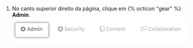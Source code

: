 1. No canto superior direito da página, clique em {% octicon "gear" %} **Admin**. ![Ferramentas Administrativas](/assets/images/enterprise/site-admin-settings/user/user-admin-tab-top.png)
